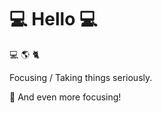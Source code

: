 # 💻 Hello 💻

:computer: :earth_americas: :cat2:

Focusing / Taking things seriously.

:dart: And even more focusing!
